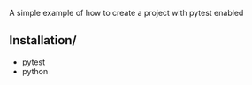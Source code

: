 
A simple example of how to create a project with pytest enabled

## Installation/
 - pytest
 - python
